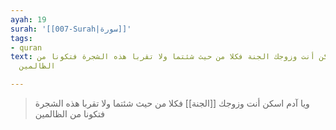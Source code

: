 ```yaml
---
ayah: 19
surah: '[[007-Surah|سورة]]'
tags:
- quran
text: ويا آدم اسكن أنت وزوجك الجنة فكلا من حيث شئتما ولا تقربا هذه الشجرة فتكونا من
  الظالمين

---
```

> ويا آدم اسكن أنت وزوجك [[الجنة]] فكلا من حيث شئتما ولا تقربا هذه الشجرة فتكونا من الظالمين
